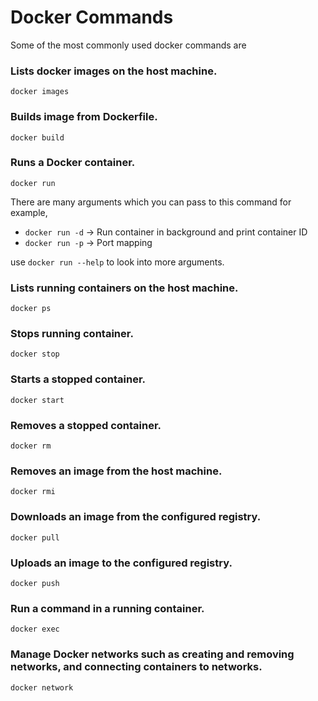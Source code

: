 # Docker Commands

Some of the most commonly used docker commands are 

### Lists docker images on the host machine.
```
docker images
```
### Builds image from Dockerfile.
```
docker build
```
### Runs a Docker container. 
```
docker run
```
 

There are many arguments which you can pass to this command for example,

- `docker run -d` -> Run container in background and print container ID
- `docker run -p` -> Port mapping

use `docker run --help` to look into more arguments.

### Lists running containers on the host machine.
```
docker ps
```


### Stops running container.
```
docker stop
```


### Starts a stopped container.
```
docker start
```

### Removes a stopped container.
```
docker rm
```

### Removes an image from the host machine.
```
docker rmi
```

### Downloads an image from the configured registry.
```
docker pull
```

### Uploads an image to the configured registry.
```
docker push
```

### Run a command in a running container.
```
docker exec
```

### Manage Docker networks such as creating and removing networks, and connecting containers to networks. 
```
docker network
```
